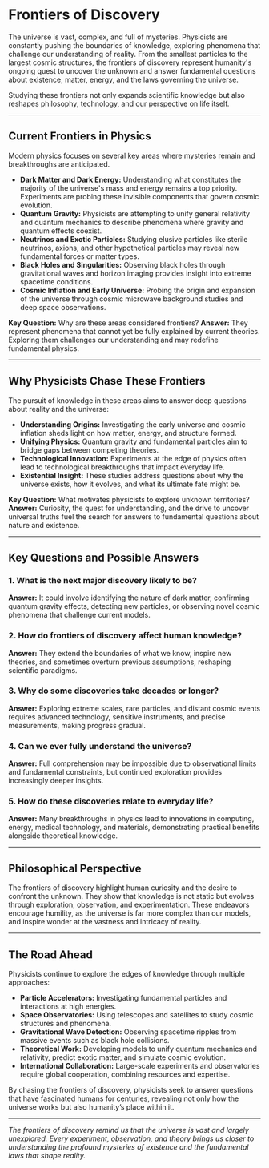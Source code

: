 # **Frontiers of Discovery**

The universe is vast, complex, and full of mysteries. Physicists are constantly pushing the boundaries of knowledge, exploring phenomena that challenge our understanding of reality. From the smallest particles to the largest cosmic structures, the frontiers of discovery represent humanity's ongoing quest to uncover the unknown and answer fundamental questions about existence, matter, energy, and the laws governing the universe.

Studying these frontiers not only expands scientific knowledge but also reshapes philosophy, technology, and our perspective on life itself.

---

## **Current Frontiers in Physics**

Modern physics focuses on several key areas where mysteries remain and breakthroughs are anticipated.

* **Dark Matter and Dark Energy:** Understanding what constitutes the majority of the universe's mass and energy remains a top priority. Experiments are probing these invisible components that govern cosmic evolution.
* **Quantum Gravity:** Physicists are attempting to unify general relativity and quantum mechanics to describe phenomena where gravity and quantum effects coexist.
* **Neutrinos and Exotic Particles:** Studying elusive particles like sterile neutrinos, axions, and other hypothetical particles may reveal new fundamental forces or matter types.
* **Black Holes and Singularities:** Observing black holes through gravitational waves and horizon imaging provides insight into extreme spacetime conditions.
* **Cosmic Inflation and Early Universe:** Probing the origin and expansion of the universe through cosmic microwave background studies and deep space observations.

**Key Question:** Why are these areas considered frontiers?
**Answer:** They represent phenomena that cannot yet be fully explained by current theories. Exploring them challenges our understanding and may redefine fundamental physics.

---

## **Why Physicists Chase These Frontiers**

The pursuit of knowledge in these areas aims to answer deep questions about reality and the universe:

* **Understanding Origins:** Investigating the early universe and cosmic inflation sheds light on how matter, energy, and structure formed.
* **Unifying Physics:** Quantum gravity and fundamental particles aim to bridge gaps between competing theories.
* **Technological Innovation:** Experiments at the edge of physics often lead to technological breakthroughs that impact everyday life.
* **Existential Insight:** These studies address questions about why the universe exists, how it evolves, and what its ultimate fate might be.

**Key Question:** What motivates physicists to explore unknown territories?
**Answer:** Curiosity, the quest for understanding, and the drive to uncover universal truths fuel the search for answers to fundamental questions about nature and existence.

---

## **Key Questions and Possible Answers**

### **1. What is the next major discovery likely to be?**

**Answer:** It could involve identifying the nature of dark matter, confirming quantum gravity effects, detecting new particles, or observing novel cosmic phenomena that challenge current models.

### **2. How do frontiers of discovery affect human knowledge?**

**Answer:** They extend the boundaries of what we know, inspire new theories, and sometimes overturn previous assumptions, reshaping scientific paradigms.

### **3. Why do some discoveries take decades or longer?**

**Answer:** Exploring extreme scales, rare particles, and distant cosmic events requires advanced technology, sensitive instruments, and precise measurements, making progress gradual.

### **4. Can we ever fully understand the universe?**

**Answer:** Full comprehension may be impossible due to observational limits and fundamental constraints, but continued exploration provides increasingly deeper insights.

### **5. How do these discoveries relate to everyday life?**

**Answer:** Many breakthroughs in physics lead to innovations in computing, energy, medical technology, and materials, demonstrating practical benefits alongside theoretical knowledge.

---

## **Philosophical Perspective**

The frontiers of discovery highlight human curiosity and the desire to confront the unknown. They show that knowledge is not static but evolves through exploration, observation, and experimentation. These endeavors encourage humility, as the universe is far more complex than our models, and inspire wonder at the vastness and intricacy of reality.

---

## **The Road Ahead**

Physicists continue to explore the edges of knowledge through multiple approaches:

* **Particle Accelerators:** Investigating fundamental particles and interactions at high energies.
* **Space Observatories:** Using telescopes and satellites to study cosmic structures and phenomena.
* **Gravitational Wave Detection:** Observing spacetime ripples from massive events such as black hole collisions.
* **Theoretical Work:** Developing models to unify quantum mechanics and relativity, predict exotic matter, and simulate cosmic evolution.
* **International Collaboration:** Large-scale experiments and observatories require global cooperation, combining resources and expertise.

By chasing the frontiers of discovery, physicists seek to answer questions that have fascinated humans for centuries, revealing not only how the universe works but also humanity’s place within it.

---

*The frontiers of discovery remind us that the universe is vast and largely unexplored. Every experiment, observation, and theory brings us closer to understanding the profound mysteries of existence and the fundamental laws that shape reality.*
